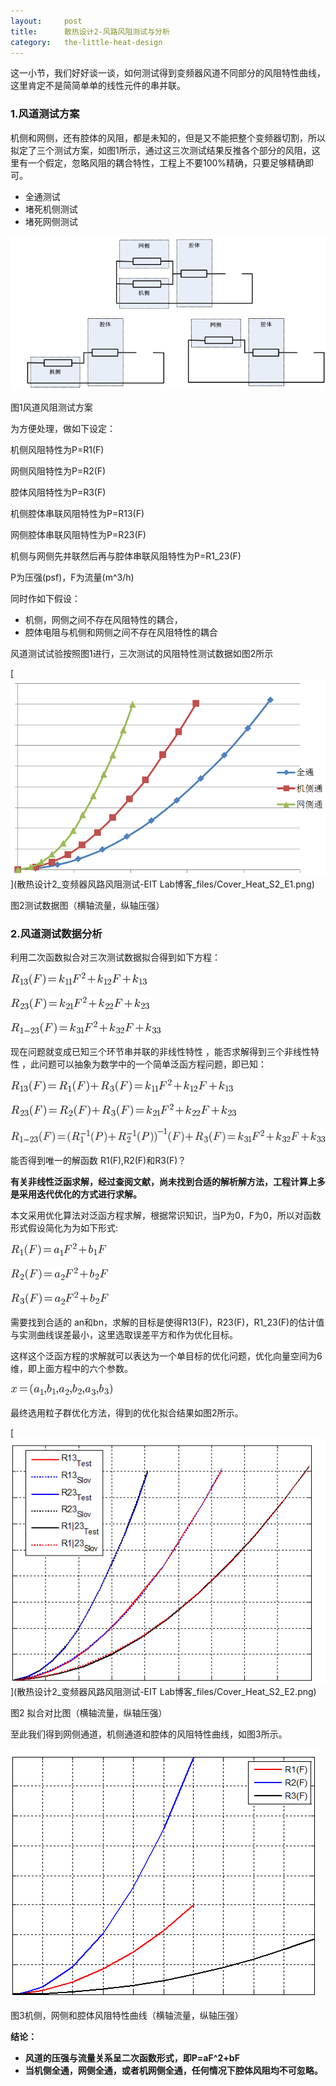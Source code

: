 ```yaml
---
layout:     post
title:      散热设计2-风路风阻测试与分析
category:   the-little-heat-design
---
```


这一小节，我们好好谈一谈，如何测试得到变频器风道不同部分的风阻特性曲线，这里肯定不是简简单单的线性元件的串并联。

### **1.风道测试方案**

机侧和网侧，还有腔体的风阻，都是未知的，但是又不能把整个变频器切割，所以拟定了三个测试方案，如图1所示，通过这三次测试结果反推各个部分的风阻，这里有一个假定，忽略风阻的耦合特性，工程上不要100%精确，只要足够精确即可。

* 全通测试
* 堵死机侧测试
* 堵死网侧测试

![](/images/the-little-heat-design/Cover_Heat_S1_E5.png)

图1风道风阻测试方案

为方便处理，做如下设定：

机侧风阻特性为P=R1\(F\)

网侧风阻特性为P=R2\(F\)

腔体风阻特性为P=R3\(F\)

机侧腔体串联风阻特性为P=R13\(F\)

网侧腔体串联风阻特性为P=R23\(F\)

机侧与网侧先并联然后再与腔体串联风阻特性为P=R1\_23\(F\)

P为压强\(psf\)，F为流量\(m^3/h\)

同时作如下假设：

* 机侧，网侧之间不存在风阻特性的耦合，
* 腔体电阻与机侧和网侧之间不存在风阻特性的耦合

风道测试试验按照图1进行，三次测试的风阻特性测试数据如图2所示

[![](/images/the-little-heat-design/Cover_Heat_S2_E1.png)](散热设计2_变频器风路风阻测试-EIT Lab博客_files/Cover_Heat_S2_E1.png)

图2测试数据图（横轴流量，纵轴压强）

### **2.风道测试数据分析**

利用二次函数拟合对三次测试数据拟合得到如下方程：

![](/images/the-little-heat-design/formula_S2_F1.gif)

![](/images/the-little-heat-design/formula_S2_F2.gif)

![](/images/the-little-heat-design/formula_S2_F3.gif)

现在问题就变成已知三个环节串并联的非线性特性 ，能否求解得到三个非线性特性 ，此问题可以抽象为数学中的一个简单泛函方程问题，即已知：

![](/images/the-little-heat-design/formula_S2_F4.gif)

![](/images/the-little-heat-design/formula_S2_F5.gif)

![](/images/the-little-heat-design/formula_S2_F6.gif)

能否得到唯一的解函数 R1\(F\),R2\(F\)和R3\(F\)？

**有关非线性泛函求解，经过查阅文献，尚未找到合适的解析解方法，工程计算上多是采用迭代优化的方式进行求解。**

本文采用优化算法对泛函方程求解，根据常识知识，当P为0，F为0，所以对函数形式假设简化为为如下形式:

![](/images/the-little-heat-design/formula_S2_F7.gif)

![](/images/the-little-heat-design/formula_S2_F8.gif)

![](/images/the-little-heat-design/formula_S2_F9.gif)

需要找到合适的 an和bn，求解的目标是使得R13\(F\)，R23\(F\)，R1\_23\(F\)的估计值与实测曲线误差最小，这里选取误差平方和作为优化目标。

这样这个泛函方程的求解就可以表达为一个单目标的优化问题，优化向量空间为6维，即上面方程中的六个参数。

![](/images/the-little-heat-design/formula_S2_F10.gif)

最终选用粒子群优化方法，得到的优化拟合结果如图2所示。

[![](/images/the-little-heat-design/Cover_Heat_S2_E2.png)](散热设计2_变频器风路风阻测试-EIT Lab博客_files/Cover_Heat_S2_E2.png)

图2 拟合对比图（横轴流量，纵轴压强）

至此我们得到网侧通道，机侧通道和腔体的风阻特性曲线，如图3所示。

![](/images/the-little-heat-design/Cover_Heat_S2_E3.png)

图3机侧，网侧和腔体风阻特性曲线（横轴流量，纵轴压强）

**结论：**

* **风道的压强与流量关系呈二次函数形式，即P=aF^2+bF**
* **当机侧全通，网侧全通，或者机网侧全通，任何情况下腔体风阻均不可忽略。**



